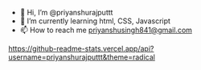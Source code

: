 - 👋 Hi, I’m @priyanshurajputtt
- 🌱 I’m currently learning html, CSS, Javascript
- 📫 How to reach me priyanshusingh841@gmail.com

<!---
priyanshurajputtt/priyanshurajputtt is a ✨ special ✨ repository because its `README.md` (this file) appears on your GitHub profile.
You can click the Preview link to take a look at your changes.
--->
https://github-readme-stats.vercel.app/api?username=priyanshurajputtt&theme=radical
